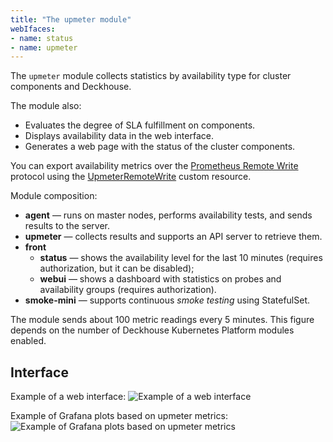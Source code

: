 ```yaml
---
title: "The upmeter module"
webIfaces:
- name: status
- name: upmeter
---
```


The `upmeter` module collects statistics by availability type for cluster components and Deckhouse.

The module also:

* Evaluates the degree of SLA fulfillment on components.
* Displays availability data in the web interface.
* Generates a web page with the status of the cluster components.

You can export availability metrics over the [Prometheus Remote Write](https://docs.sysdig.com/en/docs/installation/prometheus-remote-write/) protocol using the [UpmeterRemoteWrite](cr.html#upmeterremotewrite) custom resource.

Module composition:

- **agent** — runs on master nodes, performs availability tests, and sends results to the server.
- **upmeter** — collects results and supports an API server to retrieve them.
- **front**
  - **status** — shows the availability level for the last 10 minutes (requires authorization, but it can be disabled);
  - **webui** — shows a dashboard with statistics on probes and availability groups (requires authorization).
- **smoke-mini** — supports continuous *smoke testing* using StatefulSet.

The module sends about 100 metric readings every 5 minutes. This figure depends on the number of Deckhouse Kubernetes Platform modules enabled.

## Interface

Example of a web interface:
![Example of a web interface](../../images/upmeter/image1.png)

Example of Grafana plots based on upmeter metrics:
![Example of Grafana plots based on upmeter metrics](../../images/upmeter/image2.png)
